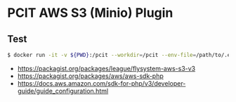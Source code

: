 # PCIT AWS S3 (Minio) Plugin

## Test

```bash
$ docker run -it -v ${PWD}:/pcit --workdir=/pcit --env-file=/path/to/.env pcit/s3
```

* https://packagist.org/packages/league/flysystem-aws-s3-v3
* https://packagist.org/packages/aws/aws-sdk-php
* https://docs.aws.amazon.com/sdk-for-php/v3/developer-guide/guide_configuration.html
